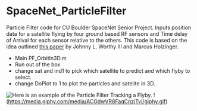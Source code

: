 # SpaceNet_ParticleFilter
Particle Filter code for  CU Boulder SpaceNet Senior Project.
Inputs position data for a satellite flying by four ground based RF sensors and Time delay of Arrival for each sensor relative to the others.
This code is based on the idea outlined [this paper](https://ssdl.gatech.edu/sites/default/files/ssdl-files/papers/conferencePapers/AAS-15-738.pdf) by Johnny L. Worthy III and Marcus Holzinger.
- Main PF_OrbitIn3D.m
- Run out of the box
- change sat and ind1 to pick which satellite to predict and which flyby to select.
- change DoPlot to 1 to plot the particles and satelite in 3D. 


![Here is an example of the Particle Filter Tracking a Flyby.](https://media.giphy.com/media/dO3hm6UUfAbRfgOpK2/giphy.gif)
!(https://media.giphy.com/media/ACGdwVR8FaqCnzjTvj/giphy.gif)

